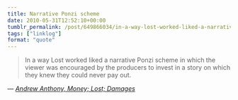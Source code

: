```yaml
---
title: Narrative Ponzi scheme
date: 2010-05-31T12:52:10+00:00
tumblr_permalink: /post/649866034/in-a-way-lost-worked-liked-a-narrative-ponzi
tags: ["linklog"]
format: "quote"
---
```


> In a way Lost worked liked a narrative Ponzi scheme in which the viewer was encouraged by the producers to invest in a story on which they knew they could never pay out.

— <cite>[Andrew Anthony, _Money; Lost; Damages_](https://www.theguardian.com/tv-and-radio/2010/may/30/money-amis-lost-damages)</cite>
